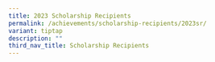 ```yaml
---
title: 2023 Scholarship Recipients
permalink: /achievements/scholarship-recipients/2023sr/
variant: tiptap
description: ""
third_nav_title: Scholarship Recipients
---
```

